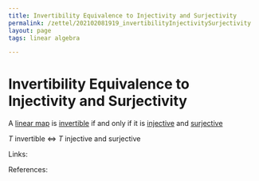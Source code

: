 ```yaml
---
title: Invertibility Equivalence to Injectivity and Surjectivity
permalink: /zettel/202102081919_invertibilityInjectivitySurjectivity
layout: page
tags: linear algebra

---
```

# Invertibility Equivalence to Injectivity and Surjectivity

A [linear map](202102071416_linearMapDefinition) is [invertible](202102081851_invertibleMap) if and only if 
it is [injective](202102071749_injectiveDefinition) and [surjective](202102071809_surjectiveDefinition)

$T$ invertible $\iff$ $T$ injective and surjective

Links: 

References: 

